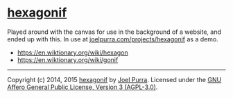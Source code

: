 # [hexagonif](https://github.com/joelpurra/hexagonif)

Played around with the canvas for use in the background of a website, and ended up with this. In use at [joelpurra.com/projects/hexagonif](https://joelpurra.com/projects/hexagonif/) as a demo.

- https://en.wiktionary.org/wiki/hexagon
- https://en.wiktionary.org/wiki/gonif

---

Copyright (c) 2014, 2015 [hexagonif](https://github.com/joelpurra/hexagonif) by [Joel Purra](https://joelpurra.com/). Licensed under the [GNU Affero General Public License, Version 3 (AGPL-3.0)](https://www.gnu.org/licenses/agpl-3.0.html).

